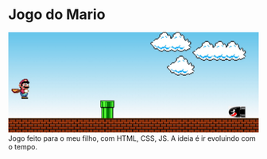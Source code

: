 # Jogo do Mario
<img src = "/images/mario.jpg" >
Jogo feito para o meu filho, com HTML, CSS, JS. A ideia é ir evoluindo com o tempo. 

